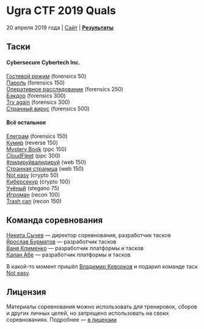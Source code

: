 # Ugra CTF 2019 Quals

20 апреля 2019 года | [Сайт](https://ugractf.ru/) | **[Результаты](SCOREBOARD.md)**

## Таски
#### Cybersecure Cybertech Inc.
[Гостевой режим](tasks/guest/) (forensics 50)  
[Пароль](tasks/reset/) (forensics 150)  
[Оперативное расследование](tasks/logoff/) (forensics 250)  
[Бэкдор](tasks/backdoor/)  (forensics 300)  
[Try again](tasks/tryagain/)  (forensics 300)  
[Странный вирус](tasks/badvirus/)  (forensics 500)  

#### Всё остальное
[Елеграм](tasks/chat/) (forensics 150)  
[Кумир](tasks/kumir/) (reverse 150)  
[Mystery Book](tasks/thebook/) (ppc 150)  
[CloudFleet](tasks/cloudfleet/) (ppc 300)  
[#лидируйвалидируй](tasks/leadvalid/) (web 150)   
[Странная страница](tasks/strange/) (web 150)  
[Not easy](tasks/noteasy/) (crypto 50)  
[Киберсекур](tasks/cybersecure/) (crypto 100)  
[Учёный](tasks/scientist/) (stegano 75)  
[Игроман](tasks/nes/) (recon 100)  
[Trash can](tasks/trash/) (recon 150) 

## Команда соревнования

[Никита Сычев](https://github.com/nsychev) — директор соревнования, разработчик тасков  
[Ярослав Бурматов](https://github.com/javach) — разработчик тасков  
[Ваня Клименко](https://github.com/vanyaklimenko) — разработчик платформы и тасков  
[Калан Абе](https://github.com/kalan) — разработчик платформы и тасков  

В какой-то момент пришёл [Владимир Кеворков](https://github.com/attfsh) и подарил команде таск [Not easy](tasks/noteasy/).

## Лицензия

Материалы соревнования можно использовать для тренировок, сборов и других личных целей, но запрещено использовать на своих соревнованиях. Подробнее — [в лицензии](LICENSE)
